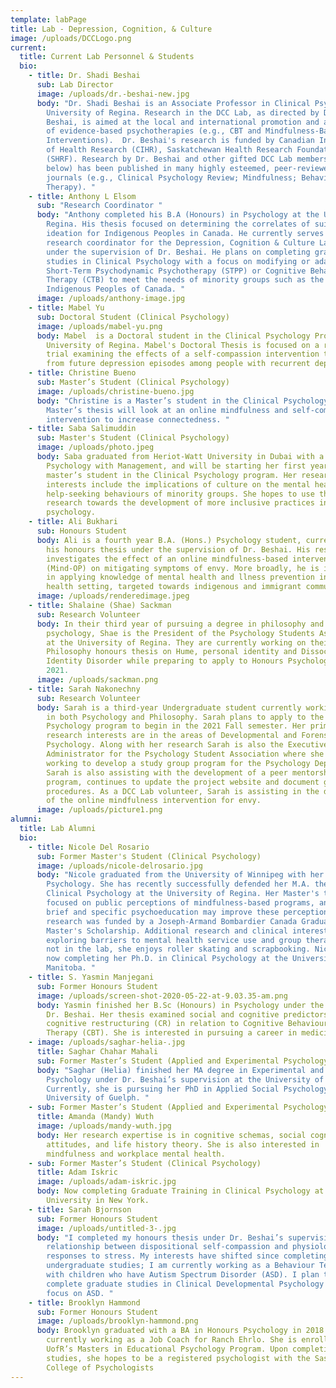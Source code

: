 ```yaml
---
template: labPage
title: Lab - Depression, Cognition, & Culture
image: /uploads/DCCLogo.png
current:
  title: Current Lab Personnel & Students
  bio:
    - title: Dr. Shadi Beshai
      sub: Lab Director
      image: /uploads/dr.-beshai-new.jpg
      body: "Dr. Shadi Beshai is an Associate Professor in Clinical Psychology at the
        University of Regina. Research in the DCC Lab, as directed by Dr.
        Beshai, is aimed at the local and international promotion and adaptation
        of evidence-based psychotherapies (e.g., CBT and Mindfulness-Based
        Interventions).  Dr. Beshai's research is funded by Canadian Institute
        of Health Research (CIHR), Saskatchewan Health Research Foundation
        (SHRF). Research by Dr. Beshai and other gifted DCC Lab members (see
        below) has been published in many highly esteemed, peer-reviewed
        journals (e.g., Clinical Psychology Review; Mindfulness; Behavior
        Therapy). "
    - title: Anthony L Elsom
      sub: "Research Coordinator "
      body: "Anthony completed his B.A (Honours) in Psychology at the University of
        Regina. His thesis focused on determining the correlates of suicide
        ideation for Indigenous Peoples in Canada. He currently serves as the
        research coordinator for the Depression, Cognition & Culture Lab (DCC)
        under the supervision of Dr. Beshai. He plans on completing graduate
        studies in Clinical Psychology with a focus on modifying or adapting
        Short-Term Psychodynamic Psychotherapy (STPP) or Cognitive Behaviour
        Therapy (CTB) to meet the needs of minority groups such as the
        Indigenous Peoples of Canada. "
      image: /uploads/anthony-image.jpg
    - title: Mabel Yu
      sub: Doctoral Student (Clinical Psychology)
      image: /uploads/mabel-yu.png
      body: Mabel  is a Doctoral student in the Clinical Psychology Program,
        University of Regina. Mabel's Doctoral Thesis is focused on a randomized
        trial examining the effects of a self-compassion intervention to protect
        from future depression episodes among people with recurrent depression.
    - title: Christine Bueno
      sub: Master’s Student (Clinical Psychology)
      image: /uploads/christine-bueno.jpg
      body: "Christine is a Master’s student in the Clinical Psychology Program. Her
        Master’s thesis will look at an online mindfulness and self-compassion
        intervention to increase connectedness. "
    - title: Saba Salimuddin
      sub: Master's Student (Clinical Psychology)
      image: /uploads/photo.jpeg
      body: Saba graduated from Heriot-Watt University in Dubai with a B.Sc. (Hons) in
        Psychology with Management, and will be starting her first year as
        master’s student in the Clinical Psychology program. Her research
        interests include the implications of culture on the mental health and
        help-seeking behaviours of minority groups. She hopes to use this
        research towards the development of more inclusive practices in clinical
        psychology.
    - title: Ali Bukhari
      sub: Honours Student
      body: Ali is a fourth year B.A. (Hons.) Psychology student, currently completing
        his honours thesis under the supervision of Dr. Beshai. His research
        investigates the effect of an online mindfulness-based intervention
        (Mind-OP) on mitigating symptoms of envy. More broadly, he is interested
        in applying knowledge of mental health and llness prevention in a public
        health setting, targeted towards indigenous and immigrant communities.
      image: /uploads/renderedimage.jpeg
    - title: Shalaine (Shae) Sackman
      sub: Research Volunteer
      body: In their third year of pursuing a degree in philosophy and one in
        psychology, Shae is the President of the Psychology Students Association
        at the University of Regina. They are currently working on their
        Philosophy honours thesis on Hume, personal identity and Dissociative
        Identity Disorder while preparing to apply to Honours Psychology for
        2021.
      image: /uploads/sackman.png
    - title: Sarah Nakonechny
      sub: Research Volunteer
      body: Sarah is a third-year Undergraduate student currently working on a degree
        in both Psychology and Philosophy. Sarah plans to apply to the Honour’s
        Psychology program to begin in the 2021 Fall semester. Her primary
        research interests are in the areas of Developmental and Forensic
        Psychology. Along with her research Sarah is also the Executive
        Administrator for the Psychology Student Association where she is
        working to develop a study group program for the Psychology Department.
        Sarah is also assisting with the development of a peer mentorship
        program, continues to update the project website and document group
        procedures. As a DCC Lab volunteer, Sarah is assisting in the deployment
        of the online mindfulness intervention for envy.
      image: /uploads/picture1.png
alumni:
  title: Lab Alumni
  bio:
    - title: Nicole Del Rosario
      sub: Former Master's Student (Clinical Psychology)
      image: /uploads/nicole-delrosario.jpg
      body: "Nicole graduated from the University of Winnipeg with her B.A. (Hons.) in
        Psychology. She has recently successfully defended her M.A. thesis in
        Clinical Psychology at the University of Regina. Her Master's thesis
        focused on public perceptions of mindfulness-based programs, and whether
        brief and specific psychoeducation may improve these perceptions. This
        research was funded by a Joseph-Armand Bombardier Canada Graduate
        Master's Scholarship. Additional research and clinical interests include
        exploring barriers to mental health service use and group therapy. When
        not in the lab, she enjoys roller skating and scrapbooking. Nicole is
        now completing her Ph.D. in Clinical Psychology at the University of
        Manitoba. "
    - title: S. Yasmin Manjegani
      sub: Former Honours Student
      image: /uploads/screen-shot-2020-05-22-at-9.03.35-am.png
      body: Yasmin finished her B.Sc (Honours) in Psychology under the supervision of
        Dr. Beshai. Her thesis examined social and cognitive predictors of
        cognitive restructuring (CR) in relation to Cognitive Behavioural
        Therapy (CBT). She is interested in pursuing a career in medicine.
    - image: /uploads/saghar-helia-.jpg
      title: Saghar Chahar Mahali
      sub: Former Master’s Student (Applied and Experimental Psychology)
      body: "Saghar (Helia) finished her MA degree in Experimental and Applied
        Psychology under Dr. Beshai’s supervision at the University of Regina.
        Currently, she is pursuing her PhD in Applied Social Psychology at the
        University of Guelph. "
    - sub: Former Master’s Student (Applied and Experimental Psychology)
      title: Amanda (Mandy) Wuth
      image: /uploads/mandy-wuth.jpg
      body: Her research expertise is in cognitive schemas, social cognitions, risk
        attitudes, and life history theory. She is also interested in
        mindfulness and workplace mental health.
    - sub: Former Master’s Student (Clinical Psychology)
      title: Adam Iskric
      image: /uploads/adam-iskric.jpg
      body: Now completing Graduate Training in Clinical Psychology at Hofstra
        University in New York.
    - title: Sarah Bjornson
      sub: Former Honours Student
      image: /uploads/untitled-3-.jpg
      body: "I completed my honours thesis under Dr. Beshai’s supervision on the
        relationship between dispositional self-compassion and physiological
        responses to stress. My interests have shifted since completing
        undergraduate studies; I am currently working as a Behaviour Technician
        with children who have Autism Spectrum Disorder (ASD). I plan to
        complete graduate studies in Clinical Developmental Psychology with a
        focus on ASD. "
    - title: Brooklyn Hammond
      sub: Former Honours Student
      image: /uploads/brooklyn-hammond.png
      body: Brooklyn graduated with a BA in Honours Psychology in 2018 and is
        currently working as a Job Coach for Ranch Ehrlo. She is enrolled in the
        UofR’s Masters in Educational Psychology Program. Upon completing her
        studies, she hopes to be a registered psychologist with the Saskatchewan
        College of Psychologists
---
```

